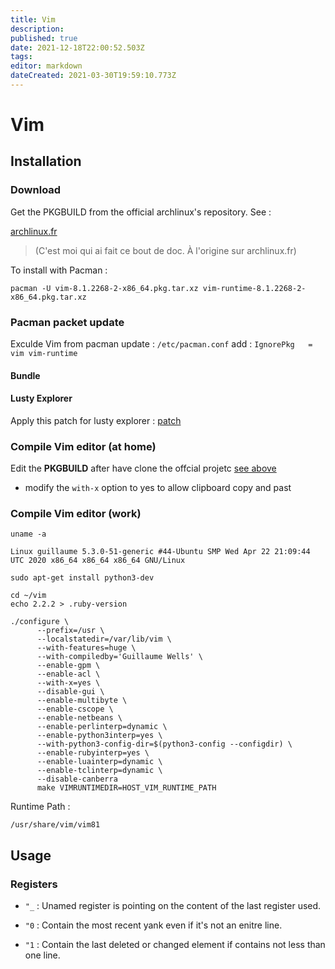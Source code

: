 ```yaml
---
title: Vim
description: 
published: true
date: 2021-12-18T22:00:52.503Z
tags: 
editor: markdown
dateCreated: 2021-03-30T19:59:10.773Z
---
```


# Vim

## Installation

### Download

Get the PKGBUILD from the official archlinux's repository. See : 

[archlinux.fr](https://wiki.archlinux.org/title/Pacman_(Fran%C3%A7ais)#R.C3.A9cup.C3.A9rer_les_sources_d.27un_paquet)

> (C'est moi qui ai fait ce bout de doc. À l'origine sur archlinux.fr)

To install with Pacman :

```shell
pacman -U vim-8.1.2268-2-x86_64.pkg.tar.xz vim-runtime-8.1.2268-2-x86_64.pkg.tar.xz
```
### Pacman packet update
Exculde Vim from pacman update : `/etc/pacman.conf` add : `IgnorePkg   = vim vim-runtime`

#### Bundle

#### Lusty Explorer

Apply this patch for lusty explorer : [patch](https://github.com/vim-scripts/LustyExplorer/pull/1/commits/0fb46f6e2e0bcd44094c7d2d959afe156348adcd)

### Compile Vim editor (at home)

Edit the **PKGBUILD** after have clone the offcial projetc [see above]()

* modify the `with-x` option to yes to allow clipboard copy and past

### Compile Vim editor (work)

```shell
uname -a
```
`Linux guillaume 5.3.0-51-generic #44-Ubuntu SMP Wed Apr 22 21:09:44 UTC 2020 x86_64 x86_64 x86_64 GNU/Linux`

```shell
sudo apt-get install python3-dev
```

```shell
cd ~/vim
echo 2.2.2 > .ruby-version
```

```shell
./configure \
      --prefix=/usr \
      --localstatedir=/var/lib/vim \
      --with-features=huge \
      --with-compiledby='Guillaume Wells' \
      --enable-gpm \
      --enable-acl \
      --with-x=yes \
      --disable-gui \
      --enable-multibyte \
      --enable-cscope \
      --enable-netbeans \
      --enable-perlinterp=dynamic \
      --enable-python3interp=yes \
      --with-python3-config-dir=$(python3-config --configdir) \
      --enable-rubyinterp=yes \
      --enable-luainterp=dynamic \
      --enable-tclinterp=dynamic \
      --disable-canberra
      make VIMRUNTIMEDIR=HOST_VIM_RUNTIME_PATH
```

Runtime Path :

```
/usr/share/vim/vim81
```


## Usage

### Registers

* `"_` : Unamed register is pointing on the content of the last register used.

* `"0` : Contain the most recent yank even if it's not an enitre line.

* `"1` : Contain the last deleted or changed element if contains not less than one line.